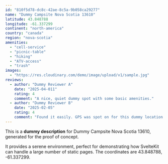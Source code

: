 ```yaml
---
id: "810f5d78-dc8c-42ae-8c5a-9b058ca29277"
name: "Dummy Campsite Nova Scotia 13610"
latitude: 43.848788
longitude: -61.337299
continent: "north-america"
country: "canada"
region: "nova-scotia"
amenities:
  - "cell-service"
  - "picnic-table"
  - "hiking"
  - "ATV-access"
  - "trash"
images:
  - "https://res.cloudinary.com/demo/image/upload/v1/sample.jpg"
reviews:
  - author: "Dummy Reviewer A"
    date: "2025-04-011"
    rating: 4
    comment: "A nice, quiet dummy spot with some basic amenities."
  - author: "Dummy Reviewer B"
    date: "2025-02-05"
    rating: 4
    comment: "Found it easily. GPS was spot on for this dummy location."
---
```


This is a **dummy description** for Dummy Campsite Nova Scotia 13610, generated for the proof of concept.

It provides a serene environment, perfect for demonstrating how SvelteKit can handle a large number of static pages. The coordinates are 43.848788, -61.337299.
